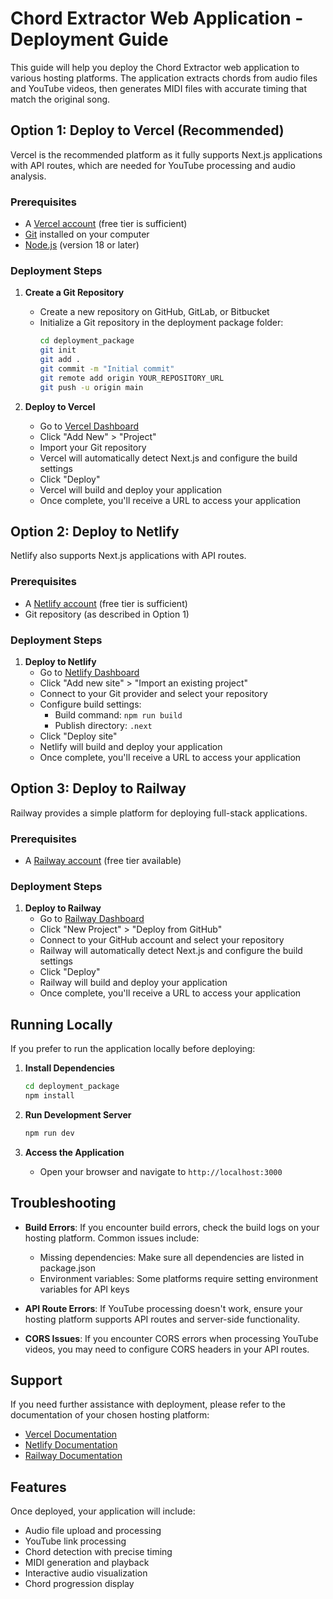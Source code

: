 # Chord Extractor Web Application - Deployment Guide

This guide will help you deploy the Chord Extractor web application to various hosting platforms. The application extracts chords from audio files and YouTube videos, then generates MIDI files with accurate timing that match the original song.

## Option 1: Deploy to Vercel (Recommended)

Vercel is the recommended platform as it fully supports Next.js applications with API routes, which are needed for YouTube processing and audio analysis.

### Prerequisites
- A [Vercel account](https://vercel.com/signup) (free tier is sufficient)
- [Git](https://git-scm.com/downloads) installed on your computer
- [Node.js](https://nodejs.org/) (version 18 or later)

### Deployment Steps

1. **Create a Git Repository**
   - Create a new repository on GitHub, GitLab, or Bitbucket
   - Initialize a Git repository in the deployment package folder:
     ```bash
     cd deployment_package
     git init
     git add .
     git commit -m "Initial commit"
     git remote add origin YOUR_REPOSITORY_URL
     git push -u origin main
     ```

2. **Deploy to Vercel**
   - Go to [Vercel Dashboard](https://vercel.com/dashboard)
   - Click "Add New" > "Project"
   - Import your Git repository
   - Vercel will automatically detect Next.js and configure the build settings
   - Click "Deploy"
   - Vercel will build and deploy your application
   - Once complete, you'll receive a URL to access your application

## Option 2: Deploy to Netlify

Netlify also supports Next.js applications with API routes.

### Prerequisites
- A [Netlify account](https://app.netlify.com/signup) (free tier is sufficient)
- Git repository (as described in Option 1)

### Deployment Steps

1. **Deploy to Netlify**
   - Go to [Netlify Dashboard](https://app.netlify.com/)
   - Click "Add new site" > "Import an existing project"
   - Connect to your Git provider and select your repository
   - Configure build settings:
     - Build command: `npm run build`
     - Publish directory: `.next`
   - Click "Deploy site"
   - Netlify will build and deploy your application
   - Once complete, you'll receive a URL to access your application

## Option 3: Deploy to Railway

Railway provides a simple platform for deploying full-stack applications.

### Prerequisites
- A [Railway account](https://railway.app/) (free tier available)

### Deployment Steps

1. **Deploy to Railway**
   - Go to [Railway Dashboard](https://railway.app/dashboard)
   - Click "New Project" > "Deploy from GitHub"
   - Connect to your GitHub account and select your repository
   - Railway will automatically detect Next.js and configure the build settings
   - Click "Deploy"
   - Railway will build and deploy your application
   - Once complete, you'll receive a URL to access your application

## Running Locally

If you prefer to run the application locally before deploying:

1. **Install Dependencies**
   ```bash
   cd deployment_package
   npm install
   ```

2. **Run Development Server**
   ```bash
   npm run dev
   ```

3. **Access the Application**
   - Open your browser and navigate to `http://localhost:3000`

## Troubleshooting

- **Build Errors**: If you encounter build errors, check the build logs on your hosting platform. Common issues include:
  - Missing dependencies: Make sure all dependencies are listed in package.json
  - Environment variables: Some platforms require setting environment variables for API keys

- **API Route Errors**: If YouTube processing doesn't work, ensure your hosting platform supports API routes and server-side functionality.

- **CORS Issues**: If you encounter CORS errors when processing YouTube videos, you may need to configure CORS headers in your API routes.

## Support

If you need further assistance with deployment, please refer to the documentation of your chosen hosting platform:

- [Vercel Documentation](https://vercel.com/docs)
- [Netlify Documentation](https://docs.netlify.com/)
- [Railway Documentation](https://docs.railway.app/)

## Features

Once deployed, your application will include:
- Audio file upload and processing
- YouTube link processing
- Chord detection with precise timing
- MIDI generation and playback
- Interactive audio visualization
- Chord progression display
